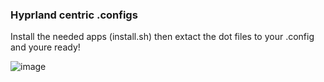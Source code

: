 ### Hyprland centric .configs

Install the needed apps (install.sh) then extact the dot files to your .config and youre ready!


![image](https://github.com/user-attachments/assets/edb7a25a-7932-462a-83a9-03addfe1e7f2)
